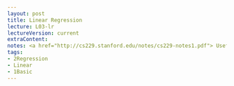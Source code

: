 ```yaml
---
layout: post
title: Linear Regression
lecture: L03-lr
lectureVersion: current
extraContent:
notes: <a href="http://cs229.stanford.edu/notes/cs229-notes1.pdf"> UsefulLR </a> + <a href="https://www.youtube.com/watch?v=aDW44NPhNw0&list=PLs8w1Cdi-zvY9ICoYqu1XV0YoTQgShXw2">Error Metrics</a>
tags:
- 2Regression
- Linear
- 1Basic
---
```

